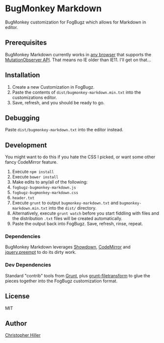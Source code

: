 # BugMonkey Markdown

BugMonkey customization for FogBugz which allows for Markdown in editor.

## Prerequisites

BugMonkey Markdown currently works in [any browser](http://caniuse.com/mutationobserver) that supports the [MutationObserver API](https://developer.mozilla.org/en-US/docs/Web/API/MutationObserver).  That means no IE older than IE11.  I'll get on that...

## Installation

1.  Create a new Customization in FogBugz.
2.  Paste the contents of `dist/bugmonkey-markdown.min.txt` into the customizations editor.
3.  Save, refresh, and you should be ready to go.

## Debugging

Paste `dist/bugmonkey-markdown.txt` into the editor instead.

## Development

You might want to do this if you hate the CSS I picked, or want some other fancy CodeMirror feature.

1.  Execute `npm install`
2.  Execute `bower install`
3.  Make edits to any/all of the following:
  1.  `fogbugz-bugmonkey-markdown.js`
  2.  `fogbugz-bugmonkey-markdown.css`
  3.  `header.txt`
4.  Execute `grunt` to output `bugmonkey-markdown.txt` and `bugmonkey-markdown.min.txt` into the `dist/` directory.
5.  Alternatively, execute `grunt watch` before you start fiddling with files and the distribution `.txt` files will be created automatically.
6.  Paste the output back into FogBugz.  Save, refresh, rinse, repeat.

### Dependencies

BugMonkey Markdown leverages [Showdown](https://github.com/coreyti/showdown), [CodeMirror](http://codemirror.net/) and [jquery.preempt](http://boneskull.github.io/jquery.preempt) to do its dirty work.

### Dev Dependencies

Standard "contrib" tools from [Grunt](http://gruntjs.org), plus [grunt-filetransform](https://github.com/dfernandez79/grunt-filetransform) to glue the pieces together into the FogBugz customization format.

## License

MIT

## Author
[Christopher Hiller](http://boneskull.github.io)


